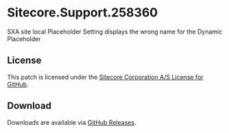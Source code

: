 # Sitecore.Support.258360
SXA site local Placeholder Setting displays the wrong name for the Dynamic Placeholder

## License  
This patch is licensed under the [Sitecore Corporation A/S License for GitHub](https://github.com/sitecoresupport/Sitecore.Support.258360/blob/master/LICENSE).  

## Download  
Downloads are available via [GitHub Releases](https://github.com/sitecoresupport/Sitecore.Support.258360/releases).  
